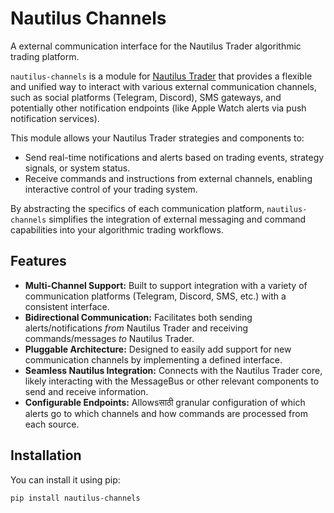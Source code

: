 # Nautilus Channels

A external communication interface for the Nautilus Trader algorithmic trading platform.

`nautilus-channels` is a module for [Nautilus Trader](https://nautilustrader.io/) that provides a flexible and unified way to interact with various external communication channels, such as social platforms (Telegram, Discord), SMS gateways, and potentially other notification endpoints (like Apple Watch alerts via push notification services).

This module allows your Nautilus Trader strategies and components to:

* Send real-time notifications and alerts based on trading events, strategy signals, or system status.
* Receive commands and instructions from external channels, enabling interactive control of your trading system.

By abstracting the specifics of each communication platform, `nautilus-channels` simplifies the integration of external messaging and command capabilities into your algorithmic trading workflows.

## Features

* **Multi-Channel Support:** Built to support integration with a variety of communication platforms (Telegram, Discord, SMS, etc.) with a consistent interface.
* **Bidirectional Communication:** Facilitates both sending alerts/notifications *from* Nautilus Trader and receiving commands/messages *to* Nautilus Trader.
* **Pluggable Architecture:** Designed to easily add support for new communication channels by implementing a defined interface.
* **Seamless Nautilus Integration:** Connects with the Nautilus Trader core, likely interacting with the MessageBus or other relevant components to send and receive information.
* **Configurable Endpoints:** Allowsसाठी granular configuration of which alerts go to which channels and how commands are processed from each source.

## Installation

You can install it using pip:

```bash
pip install nautilus-channels
```
